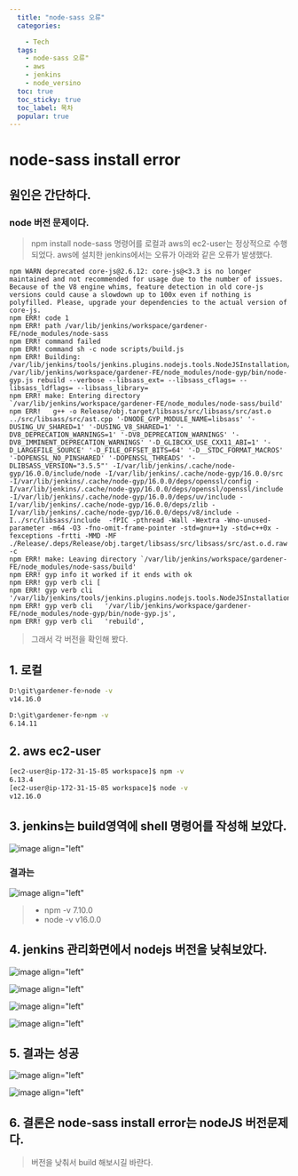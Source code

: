 ```yaml
---
  title: "node-sass 오류"
  categories:

    - Tech
  tags: 
    - node-sass 오류"
    - aws
    - jenkins
    - node_versino
  toc: true
  toc_sticky: true
  toc_label: 목차
  popular: true
---
```

# node-sass install error

## 원인은 간단하다.

### node 버전 문제이다. ###

> npm install node-sass 명령어를 로컬과 aws의 ec2-user는 정상적으로 수행 되었다.
> aws에 설치한 jenkins에서는 오류가 아래와 같은 오류가 발생했다.

```
npm WARN deprecated core-js@2.6.12: core-js@<3.3 is no longer maintained and not recommended for usage due to the number of issues. Because of the V8 engine whims, feature detection in old core-js versions could cause a slowdown up to 100x even if nothing is polyfilled. Please, upgrade your dependencies to the actual version of core-js.
npm ERR! code 1
npm ERR! path /var/lib/jenkins/workspace/gardener-FE/node_modules/node-sass
npm ERR! command failed
npm ERR! command sh -c node scripts/build.js
npm ERR! Building: /var/lib/jenkins/tools/jenkins.plugins.nodejs.tools.NodeJSInstallation/16.0.0/bin/node /var/lib/jenkins/workspace/gardener-FE/node_modules/node-gyp/bin/node-gyp.js rebuild --verbose --libsass_ext= --libsass_cflags= --libsass_ldflags= --libsass_library=
npm ERR! make: Entering directory `/var/lib/jenkins/workspace/gardener-FE/node_modules/node-sass/build'
npm ERR!   g++ -o Release/obj.target/libsass/src/libsass/src/ast.o ../src/libsass/src/ast.cpp '-DNODE_GYP_MODULE_NAME=libsass' '-DUSING_UV_SHARED=1' '-DUSING_V8_SHARED=1' '-DV8_DEPRECATION_WARNINGS=1' '-DV8_DEPRECATION_WARNINGS' '-DV8_IMMINENT_DEPRECATION_WARNINGS' '-D_GLIBCXX_USE_CXX11_ABI=1' '-D_LARGEFILE_SOURCE' '-D_FILE_OFFSET_BITS=64' '-D__STDC_FORMAT_MACROS' '-DOPENSSL_NO_PINSHARED' '-DOPENSSL_THREADS' '-DLIBSASS_VERSION="3.5.5"' -I/var/lib/jenkins/.cache/node-gyp/16.0.0/include/node -I/var/lib/jenkins/.cache/node-gyp/16.0.0/src -I/var/lib/jenkins/.cache/node-gyp/16.0.0/deps/openssl/config -I/var/lib/jenkins/.cache/node-gyp/16.0.0/deps/openssl/openssl/include -I/var/lib/jenkins/.cache/node-gyp/16.0.0/deps/uv/include -I/var/lib/jenkins/.cache/node-gyp/16.0.0/deps/zlib -I/var/lib/jenkins/.cache/node-gyp/16.0.0/deps/v8/include -I../src/libsass/include  -fPIC -pthread -Wall -Wextra -Wno-unused-parameter -m64 -O3 -fno-omit-frame-pointer -std=gnu++1y -std=c++0x -fexceptions -frtti -MMD -MF ./Release/.deps/Release/obj.target/libsass/src/libsass/src/ast.o.d.raw   -c
npm ERR! make: Leaving directory `/var/lib/jenkins/workspace/gardener-FE/node_modules/node-sass/build'
npm ERR! gyp info it worked if it ends with ok
npm ERR! gyp verb cli [
npm ERR! gyp verb cli   '/var/lib/jenkins/tools/jenkins.plugins.nodejs.tools.NodeJSInstallation/16.0.0/bin/node',
npm ERR! gyp verb cli   '/var/lib/jenkins/workspace/gardener-FE/node_modules/node-gyp/bin/node-gyp.js',
npm ERR! gyp verb cli   'rebuild',
```

> 그래서 각 버전을 확인해 봤다.
## 1. 로컬
```bash
D:\git\gardener-fe>node -v
v14.16.0

D:\git\gardener-fe>npm -v
6.14.11
```
## 2. aws ec2-user 
```bash
[ec2-user@ip-172-31-15-85 workspace]$ npm -v
6.13.4
[ec2-user@ip-172-31-15-85 workspace]$ node -v
v12.16.0
```
## 3. jenkins는 build영역에 shell 명령어를 작성해 보았다.
![image align="left"](https://user-images.githubusercontent.com/7609848/117032627-9850b080-ad3c-11eb-9080-e0839e47d1f9.png)

### 결과는 
![image align="left"](https://user-images.githubusercontent.com/7609848/117032822-c504c800-ad3c-11eb-90ea-e94e9ffb49bf.png)
 >  + npm -v
 >   7.10.0
 >   + node -v
 >   v16.0.0
   
## 4. jenkins 관리화면에서 nodejs 버전을 낮춰보았다.
![image align="left"](https://user-images.githubusercontent.com/7609848/117033214-1d3bca00-ad3d-11eb-8c17-d4ab6f5f6b60.png) 

![image align="left"](https://user-images.githubusercontent.com/7609848/117033491-5f650b80-ad3d-11eb-99db-2e7cf1fdcb71.png) 

![image align="left"](https://user-images.githubusercontent.com/7609848/117033569-73a90880-ad3d-11eb-9f0e-aa10ce6a3dcb.png) 

![image align="left"](https://user-images.githubusercontent.com/7609848/117033621-81f72480-ad3d-11eb-943d-bb6d0026802c.png) 


## 5. 결과는 성공
![image align="left"](https://user-images.githubusercontent.com/7609848/117033744-a521d400-ad3d-11eb-9225-c56503ec8816.png)

![image align="left"](https://user-images.githubusercontent.com/7609848/117033802-b1a62c80-ad3d-11eb-911b-a07983d46300.png)

## 6. 결론은 node-sass install error는 nodeJS 버전문제다.
> 버전을 낮춰서 build 해보시길 바란다.




